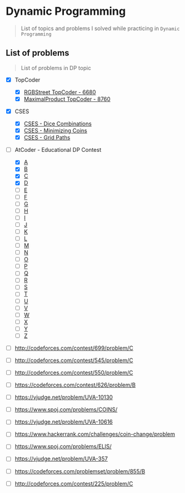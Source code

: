 # Dynamic Programming
> List of topics and problems I solved while practicing in `Dynamic Programming`


## List of problems
> List of problems in DP topic

- [x] TopCoder 
  - [x] [RGBStreet TopCoder - 6680](https://vjudge.net/problem/TopCoder-6680)
  - [x] [MaximalProduct TopCoder - 8760](https://vjudge.net/problem/TopCoder-8760)
- [x] CSES
  - [x] [CSES - Dice Combinations](https://cses.fi/problemset/task/1633)
  - [x] [CSES - Minimizing Coins](https://cses.fi/problemset/task/1634)
  - [x] [CSES - Grid Paths](https://cses.fi/problemset/task/1638)

- [ ] AtCoder - Educational DP Contest
  - [x] [A](https://atcoder.jp/contests/dp/tasks/dp_a)
  - [x] [B](https://atcoder.jp/contests/dp/tasks/dp_b)
  - [x] [C](https://atcoder.jp/contests/dp/tasks/dp_c)
  - [x] [D](https://atcoder.jp/contests/dp/tasks/dp_d)
  - [ ] [E](https://atcoder.jp/contests/dp/tasks/dp_e)
  - [ ] [F](https://atcoder.jp/contests/dp/tasks/dp_f)
  - [ ] [G](https://atcoder.jp/contests/dp/tasks/dp_g)
  - [ ] [H](https://atcoder.jp/contests/dp/tasks/dp_h)
  - [ ] [I](https://atcoder.jp/contests/dp/tasks/dp_i)
  - [ ] [J](https://atcoder.jp/contests/dp/tasks/dp_j)
  - [ ] [K](https://atcoder.jp/contests/dp/tasks/dp_k)
  - [ ] [L](https://atcoder.jp/contests/dp/tasks/dp_l)
  - [ ] [M](https://atcoder.jp/contests/dp/tasks/dp_m)
  - [ ] [N](https://atcoder.jp/contests/dp/tasks/dp_n)
  - [ ] [O](https://atcoder.jp/contests/dp/tasks/dp_o)
  - [ ] [P](https://atcoder.jp/contests/dp/tasks/dp_p)
  - [ ] [Q](https://atcoder.jp/contests/dp/tasks/dp_q)
  - [ ] [R](https://atcoder.jp/contests/dp/tasks/dp_r)
  - [ ] [S](https://atcoder.jp/contests/dp/tasks/dp_s)
  - [ ] [T](https://atcoder.jp/contests/dp/tasks/dp_t)
  - [ ] [U](https://atcoder.jp/contests/dp/tasks/dp_u)
  - [ ] [V](https://atcoder.jp/contests/dp/tasks/dp_v)
  - [ ] [W](https://atcoder.jp/contests/dp/tasks/dp_w)
  - [ ] [X](https://atcoder.jp/contests/dp/tasks/dp_x)
  - [ ] [Y](https://atcoder.jp/contests/dp/tasks/dp_y)
  - [ ] [Z](https://atcoder.jp/contests/dp/tasks/dp_z)

- [ ] http://codeforces.com/contest/699/problem/C
- [ ] http://codeforces.com/contest/545/problem/C
- [ ] http://codeforces.com/contest/550/problem/C
- [ ] https://codeforces.com/contest/626/problem/B
- [ ] https://vjudge.net/problem/UVA-10130
- [ ] https://www.spoj.com/problems/COINS/
- [ ] https://vjudge.net/problem/UVA-10616
- [ ] https://www.hackerrank.com/challenges/coin-change/problem
- [ ] https://www.spoj.com/problems/ELIS/
- [ ] https://vjudge.net/problem/UVA-357
- [ ] https://codeforces.com/problemset/problem/855/B
- [ ] http://codeforces.com/contest/225/problem/C

